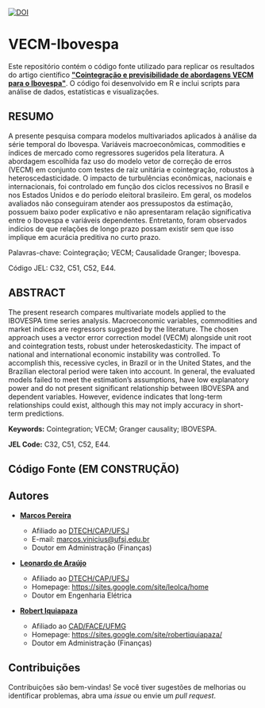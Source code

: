 [![DOI](https://zenodo.org/badge/DOI/10.12660/rbfin.v18n2.2020.79162.svg)](https://doi.org/10.12660/rbfin.v18n2.2020.79162)

# VECM-Ibovespa
Este repositório contém o código fonte utilizado para replicar os resultados do artigo científico **["Cointegração e previsibilidade de abordagens VECM para o Ibovespa"](https://doi.org/10.12660/rbfin.v18n2.2020.79162)**. O código foi desenvolvido em R e inclui scripts para análise de dados, estatísticas e visualizações.

## RESUMO
A presente pesquisa compara modelos multivariados aplicados à análise da série temporal do Ibovespa. Variáveis macroeconômicas, commodities e índices de mercado como regressores sugeridos pela literatura. A abordagem escolhida faz uso
do modelo vetor de correção de erros (VECM) em conjunto com testes de raiz unitária e cointegração, robustos à heteroscedasticidade. O impacto de turbulências econômicas, nacionais e internacionais, foi controlado em função dos ciclos recessivos no Brasil e nos Estados Unidos e do período eleitoral brasileiro. Em geral, os modelos avaliados não conseguiram atender aos pressupostos da estimação, possuem baixo poder explicativo e não apresentaram relação significativa entre o Ibovespa e variáveis dependentes. Entretanto, foram observados indícios de que relações de longo prazo possam existir sem que isso implique em acurácia preditiva no curto prazo.

Palavras-chave: Cointegração; VECM; Causalidade Granger; Ibovespa.

Código JEL: C32, C51, C52, E44.

## ABSTRACT
The present research compares multivariate models applied to the IBOVESPA time series analysis. Macroeconomic variables, commodities and market indices are regressors suggested by the literature. The chosen approach uses a vector error correction model (VECM) alongside unit root and cointegration tests, robust under heteroskedasticity. The impact of national and international economic instability was controlled. To accomplish this, recessive cycles, in Brazil or in the United States, and the Brazilian electoral period were taken into account. In general, the evaluated models failed to meet the estimation’s assumptions, have low explanatory power and do not present significant relationship between IBOVESPA and dependent variables. However, evidence indicates that long-term relationships could exist, although this may not imply accuracy in short-term predictions.

**Keywords:** Cointegration; VECM; Granger causality; IBOVESPA.

**JEL Code:** C32, C51, C52, E44.

## Código Fonte (EM CONSTRUÇÃO)

## Autores

- **[Marcos Pereira](http://lattes.cnpq.br/1294789533388093)**  
  - Afiliado ao [DTECH/CAP/UFSJ](https://ufsj.edu.br/dtech/corpo_docente.php)  
  - E-mail: marcos.vinicius@ufsj.edu.br
  - Doutor em Administração (Finanças)

- **[Leonardo de Araújo](http://lattes.cnpq.br/9986835732512415)**  
  - Afiliado ao [DTECH/CAP/UFSJ](https://ufsj.edu.br/dtech/corpo_docente.php)  
  - Homepage: https://sites.google.com/site/leolca/home
  - Doutor em Engenharia Elétrica

- **[Robert Iquiapaza](http://lattes.cnpq.br/4502340100367919)**  
  - Afiliado ao [CAD/FACE/UFMG](https://www.face.ufmg.br/departamentos/ciencias-administrativas/o-departamento.html)
  - Homepage: https://sites.google.com/site/robertiquiapaza/
  - Doutor em Administração (Finanças)

## Contribuições

Contribuições são bem-vindas! Se você tiver sugestões de melhorias ou identificar problemas, abra uma *issue* ou envie um *pull request*.


